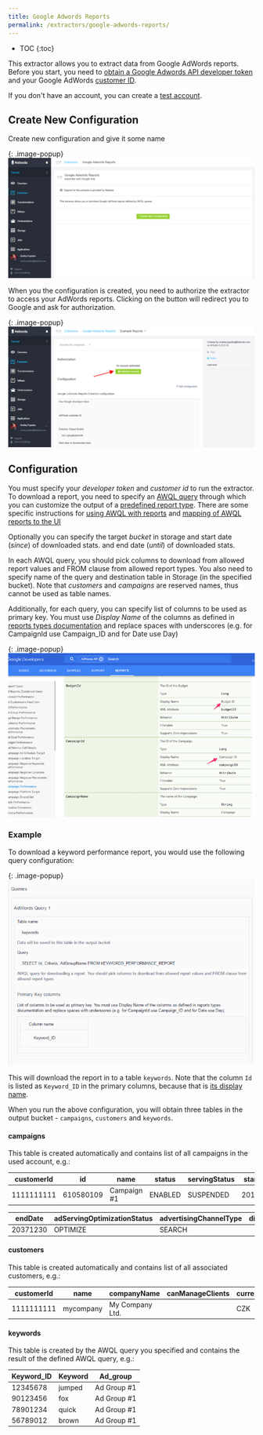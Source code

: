 ```yaml
---
title: Google Adwords Reports
permalink: /extractors/google-adwords-reports/
---
```


* TOC
{:toc}

This extractor allows you to extract data from Google AdWords reports.
Before you start, you need to 
[obtain a Google Adwords API developer token](https://developers.google.com/adwords/api/docs/guides/signup#token_review_team_has_approved_my_developer_token) 
and your Google AdWords [customer ID](https://support.google.com/adwords/answer/1704344?hl=en).

If you don't have an account, you can create a [test account](https://developers.google.com/adwords/api/docs/guides/first-api-call#create_test_accounts).

## Create New Configuration

Create new configuration and give it some name

{: .image-popup}
![Screenshot - Create configuration](/extractors/google-adwords-reports/ui_create_config.png)

When you the configuration is created, you need to authorize the extractor to access your AdWords 
reports. Clicking on the button will redirect you to Google and ask for authorization.

{: .image-popup}
![Screenshot - Create configuration](/extractors/google-adwords-reports/ui_authorize_config.png)

## Configuration
You must specify your *developer token* and *customer id* to run the extractor. To download a report, you 
need to specify an [AWQL query](https://developers.google.com/adwords/api/docs/guides/awql) through which
you can customize the output of a 
[predefined report type](https://developers.google.com/adwords/api/docs/appendix/reports). 
There are some specific instructions for 
[using AWQL with reports](https://developers.google.com/adwords/api/docs/guides/awql#using_awql_with_reports) and
[mapping of AWQL reports to the UI](https://developers.google.com/adwords/api/docs/guides/uireports)

Optionally you can specify the target *bucket* in storage and start date (*since*) of downloaded stats.
and end date (*until*) of downloaded stats.

In each AWQL query, you should pick columns to download from allowed report values and FROM clause from allowed report types.
You also need to specify name of the query and destination table in Storage (in the 
specified bucket). Note that *customers* and *campaigns* are reserved names, thus cannot be used as table names.

Additionally, for each query, you can specify list of columns to be used as primary key. You must use *Display Name* of the columns as defined in 
[reports types documentation](https://developers.google.com/adwords/api/docs/appendix/reports) and replace spaces with underscores 
(e.g. for CampaignId use Campaign_ID and for Date use Day)

{: .image-popup}
![Screenshot - Report column names](/extractors/google-adwords-reports/report_types.png)

### Example
To download a keyword performance report, you would use the following query configuration:

{: .image-popup}
![Screenshot - Query configuration](/extractors/google-adwords-reports/ui_queries.png)

This will download the report in to a table `keywords`. Note that the column `Id` is listed
as `Keyword_ID` in the primary columns, because that is 
[its display name](https://developers.google.com/adwords/api/docs/appendix/reports/keywords-performance-report#id).

When you run the above configuration, you will obtain three tables in the output bucket -
`campaigns`, `customers` and `keywords`. 

#### campaigns
This table is created automatically and contains list of all campaigns in the used account, e.g.:

| customerId | id        | name        | status  | servingStatus | startDate |
|------------|-----------|-------------|---------|---------------|-----------|
| 1111111111 | 610580109 | Campaign #1 | ENABLED | SUSPENDED     | 20160614  |

| endDate  | adServingOptimizationStatus | advertisingChannelType | displaySelect |
|----------|-----------------------------|------------------------|---------------|
| 20371230 | OPTIMIZE                    | SEARCH                 |               |

#### customers 
This table is created automatically and contains list of all associated customers, e.g.:

| customerId | name      | companyName     | canManageClients | currencyCode | dateTimeZone  |
|------------|-----------|-----------------|------------------|--------------|---------------|
| 1111111111 | mycompany | My Company Ltd. |                  | CZK          | Europe/Prague |

#### keywords
This table is created by the AWQL query you specified and contains the result of the defined AWQL query, e.g.:

| Keyword_ID | Keyword | Ad_group    |
|------------|---------|-------------|
| 12345678   | jumped  | Ad Group #1 |
| 90123456   | fox     | Ad Group #1 |
| 78901234   | quick   | Ad Group #1 |
| 56789012   | brown   | Ad Group #1 |
